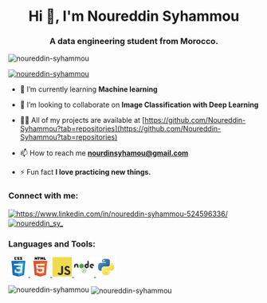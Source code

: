 <h1 align="center">Hi 👋, I'm Noureddin Syhammou</h1>
<h3 align="center">A data engineering student from Morocco.</h3>

<p align="left"> <img src="https://komarev.com/ghpvc/?username=noureddin-syhammou&label=Profile%20views&color=0e75b6&style=flat" alt="noureddin-syhammou" /> </p>

<p align="left"> <a href="https://github.com/ryo-ma/github-profile-trophy"><img src="https://github-profile-trophy.vercel.app/?username=noureddin-syhammou" alt="noureddin-syhammou" /></a> </p>

- 🌱 I’m currently learning **Machine learning**

- 👯 I’m looking to collaborate on **Image Classification with Deep Learning**

- 👨‍💻 All of my projects are available at [https://github.com/Noureddin-Syhammou?tab=repositories](https://github.com/Noureddin-Syhammou?tab=repositories)

- 📫 How to reach me **nourdinsyhamou@gmail.com**

- ⚡ Fun fact **I love practicing new things.**

<h3 align="left">Connect with me:</h3>
<p align="left">
<a href="https://linkedin.com/in/https://www.linkedin.com/in/noureddin-syhammou-524596336/" target="blank"><img align="center" src="https://raw.githubusercontent.com/rahuldkjain/github-profile-readme-generator/master/src/images/icons/Social/linked-in-alt.svg" alt="https://www.linkedin.com/in/noureddin-syhammou-524596336/" height="30" width="40" /></a>
<a href="https://instagram.com/noureddin_sy_" target="blank"><img align="center" src="https://raw.githubusercontent.com/rahuldkjain/github-profile-readme-generator/master/src/images/icons/Social/instagram.svg" alt="noureddin_sy_" height="30" width="40" /></a>
</p>

<h3 align="left">Languages and Tools:</h3>
<p align="left"> <a href="https://www.w3schools.com/css/" target="_blank" rel="noreferrer"> <img src="https://raw.githubusercontent.com/devicons/devicon/master/icons/css3/css3-original-wordmark.svg" alt="css3" width="40" height="40"/> </a> <a href="https://www.w3.org/html/" target="_blank" rel="noreferrer"> <img src="https://raw.githubusercontent.com/devicons/devicon/master/icons/html5/html5-original-wordmark.svg" alt="html5" width="40" height="40"/> </a> <a href="https://developer.mozilla.org/en-US/docs/Web/JavaScript" target="_blank" rel="noreferrer"> <img src="https://raw.githubusercontent.com/devicons/devicon/master/icons/javascript/javascript-original.svg" alt="javascript" width="40" height="40"/> </a> <a href="https://nodejs.org" target="_blank" rel="noreferrer"> <img src="https://raw.githubusercontent.com/devicons/devicon/master/icons/nodejs/nodejs-original-wordmark.svg" alt="nodejs" width="40" height="40"/> </a> <a href="https://www.python.org" target="_blank" rel="noreferrer"> <img src="https://raw.githubusercontent.com/devicons/devicon/master/icons/python/python-original.svg" alt="python" width="40" height="40"/> </a> </p>

<p><img align="left" src="https://github-readme-stats.vercel.app/api/top-langs?username=noureddin-syhammou&show_icons=true&locale=en&layout=compact" alt="noureddin-syhammou" /></p>

<p>&nbsp;<img align="center" src="https://github-readme-stats.vercel.app/api?username=noureddin-syhammou&show_icons=true&locale=en" alt="noureddin-syhammou" /></p>
